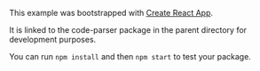 This example was bootstrapped with [Create React App](https://github.com/facebook/create-react-app).

It is linked to the code-parser package in the parent directory for development purposes.

You can run `npm install` and then `npm start` to test your package.
